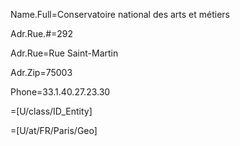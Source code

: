 Name.Full=Conservatoire national des arts et métiers

Adr.Rue.#=292

Adr.Rue=Rue Saint-Martin

Adr.Zip=75003
 
Phone=33.1.40.27.23.30

=[U/class/ID_Entity]

=[U/at/FR/Paris/Geo]
